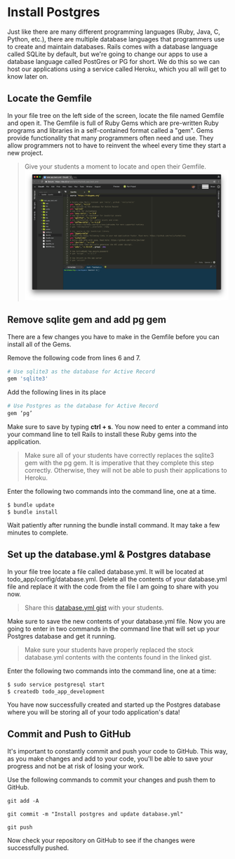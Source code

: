 # Install Postgres
Just like there are many different programming languages (Ruby, Java, C, Python, etc.), there are multiple database languages that programmers use to create and maintain databases. Rails comes with a database language called SQLite by default, but we're going to change our apps to use a database language called PostGres or PG for short. We do this so we can host our applications using a service called Heroku, which you all will get to know later on.

## Locate the Gemfile
In your file tree on the left side of the screen, locate the file named Gemfile and open it. The Gemfile is full of Ruby Gems which are pre-written Ruby programs and libraries in a self-contained format called a "gem". Gems provide functionality that many programmers often need and use. They allow programmers not to have to reinvent the wheel every time they start a new project.

>Give your students a moment to locate and open their Gemfile.
![Gemfile](/images/install_ruby_gems_and_postgres/01.png "Gemfile")

## Remove sqlite gem and add pg gem
There are a few changes you have to make in the Gemfile before you can install all of the Gems.

Remove the following code from lines 6 and 7.
```Ruby
# Use sqlite3 as the database for Active Record
gem 'sqlite3'
```

Add the following lines in its place
```Ruby
# Use Postgres as the database for Active Record
gem ‘pg’
```

Make sure to save by typing **ctrl + s**. You now need to enter a command into your command line to tell Rails to install these Ruby gems into the application.

>Make sure all of your students have correctly replaces the sqlite3 gem with the pg gem. It is imperative that they complete this step correctly. Otherwise, they will not be able to push their applications to Heroku.

Enter the following two commands into the command line, one at a time.
```Shell
$ bundle update
$ bundle install
```

Wait patiently after running the bundle install command. It may take a few minutes to complete.

## Set up the database.yml & Postgres database

In your file tree locate a file called database.yml. It will be located at todo_app/config/database.yml. Delete all the contents of your database.yml file and replace it with the code from the file I am going to share with you now.

>Share this [database.yml gist](https://gist.github.com/harshamurthy/7bdd2aa91d9232d591424794e6d8ce04 "database.yml") with your students.

Make sure to save the new contents of your database.yml file. Now you are going to enter in two commands in the command line that will set up your Postgres database and get it running.

>Make sure your students have properly replaced the stock database.yml contents with the contents found in the linked gist.

Enter the following two commands into the command line, one at a time:
```Shell
$ sudo service postgresql start
$ createdb todo_app_development
```

You have now successfully created and started up the Postgres database where you will be storing all of your todo application's data!

## Commit and Push to GitHub
It's important to constantly commit and push your code to GitHub. This way, as you make changes and add to your code, you'll be able to save your progress and not be at risk of losing your work.

Use the following commands to commit your changes and push them to GitHub.

```shell
git add -A
```

```shell
git commit -m "Install postgres and update database.yml"
```

```shell
git push
```

Now check your repository on GitHub to see if the changes were successfully pushed.
